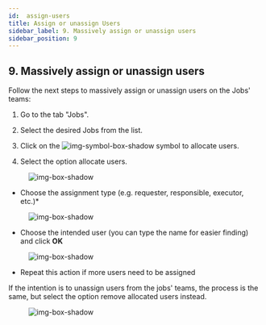 ```yaml
---
id:  assign-users
title: Assign or unassign Users
sidebar_label: 9. Massively assign or unassign users
sidebar_position: 9
---
```


## 9. Massively assign or unassign users

Follow the next steps to massively assign or unassign users on the Jobs' teams:

1. Go to the tab "Jobs".

2. Select the desired Jobs from the list.

3. Click on the ![img-symbol-box-shadow](/img/university/project-management/project-management-lesson9-symbol-1.png) symbol to allocate users.

4. Select the option allocate users.

<figure>

![img-box-shadow](/img/university/project-management/project-management-lesson9-1.png)
<figcaption></figcaption>
</figure>

 

- Choose the assignment type (e.g. requester, responsible, executor, etc.)*

<figure>

![img-box-shadow](/img/university/project-management/project-management-lesson9-2.png)
<figcaption></figcaption>
</figure>

- Choose the intended user (you can type the name for easier finding) and click **OK**

<figure>

![img-box-shadow](/img/university/project-management/project-management-lesson9-3.png)
<figcaption></figcaption>
</figure>

- Repeat this action if more users need to be assigned

If the intention is to unassign users from the jobs' teams, the process is the same, but select the option remove allocated users instead.

<figure>

![img-box-shadow](/img/university/project-management/project-management-lesson9-4.png)
<figcaption></figcaption>
</figure>
